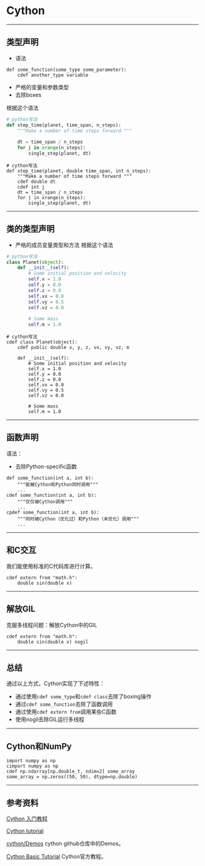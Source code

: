 # Cython

---
## 类型声明

- 语法
```cython
def some_function(some_type some_parameter):
    cdef another_type variable
```
- 严格的变量和参数类型
- 去除boxes

根据这个语法

```python
# python写法
def step_time(planet, time_span, n_steps):
    """Make a number of time steps forward """
    
    dt = time_span / n_steps
    for j in xrange(n_steps):
        single_step(planet, dt)
```
```cython
# cython写法        
def step_time(planet, double time_span, int n_steps):
    """Make a number of time steps forward """
    cdef double dt
    cdef int j
    dt = time_span / n_steps
    for j in xrange(n_steps):
        single_step(planet, dt)
```

---
## 类的类型声明

- 严格的成员变量类型和方法
根据这个语法

```python
# python写法
class Planet(object):
    def __init__(self):
        # Some initial position and velocity
        self.x = 1.0
        self.y = 0.0
        self.z = 0.0
        self.vx = 0.0
        self.vy = 0.5
        self.vz = 0.0
        
        # Some mass
        self.m = 1.0
```
```cython
# cython写法        
cdef class Planet(object):
    cdef public double x, y, z, vx, vy, vz, m
    
    def __init__(self):
        # Some initial position and velocity
        self.x = 1.0
        self.y = 0.0
        self.z = 0.0
        self.vx = 0.0
        self.vy = 0.5
        self.vz = 0.0
        
        # Some mass
        self.m = 1.0
```
---
## 函数声明
语法：
- 去除Python-specific函数
```cython
def some_function(int a, int b):
    """能被Cython和Python同时调用"""
    ...
cdef some_function(int a, int b):
    """仅仅被Cython调用"""
    ...
cpdef some_function(int a, int b):
    """同时被Cython（优化过）和Python（未优化）调用"""
    ...
```

---
## 和C交互
我们能使用标准的C代码库进行计算。

```cython
cdef extern from "math.h":
    double sin(double x)
```

---
## 解放GIL
克服多线程问题：解放Cython中的GIL
```cython
cdef extern from "math.h":
    double sin(double x) nogil
```

---
## 总结

通过以上方式，Cython实现了下述特性：
- 通过使用```cdef some_type```和```cdef class```去除了boxing操作
- 通过```cdef some_function```去除了函数调用
- 通过使用```cdef extern from```调用某些C函数
- 使用nogil去除GIL运行多线程

---
## Cython和NumPy

```cython
import numpy as np
cimport numpy as np
cdef np.ndarray[np.double_t, ndim=2] some_array
some_array = np.zeros((50, 50), dtype=np.double)
```

---
## 参考资料

[Cython 入门教程](https://charlesnord.github.io/2017/03/11/cython-tuto/)

[Cython tutorial](https://python.g-node.org/python-summerschool-2011/_media/materials/cython/cython-slides.pdf)

[cython/Demos](https://github.com/cython/cython/tree/master/Demos) cython github仓库中的Demos。

[Cython Basic Tutorial](http://cython.readthedocs.io/en/latest/src/tutorial/cython_tutorial.html) Cython官方教程。

